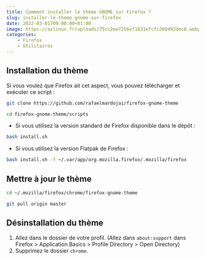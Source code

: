 ```yaml
---
title: Comment installer le thème GNOME sur Firefox ?
slug: installer-le-theme-gnome-sur-firefox
date: 2022-03-01T09:00:00+01:00
image: https://azlinux.fr/uploads/75cc2ee7256ef1631efcfc360492dec8.webp
categories:
    - Firefox
    - Utilitaires
--- 
```


## Installation du thème

Si vous voulez que Firefox ait cet aspect, vous pouvez télécharger et exécuter ce script :

```bash
git clone https://github.com/rafaelmardojai/firefox-gnome-theme
```

```bash
cd firefox-gnome-theme/scripts
```

- Si vous utilisez la version standard de Firefox disponible dans le dépôt :

```bash
bash install.sh
```

- Si vous utilisez la version Flatpak de Firefox :

```bash
bash install.sh -f ~/.var/app/org.mozilla.firefox/.mozilla/firefox
```

## Mettre à jour le thème

```bash
cd ~/.mozilla/firefox/chrome/firefox-gnome-theme
```

```bash
git pull origin master
```

## Désinstallation du thème

1. Allez dans le dossier de votre profil. (Allez dans `about:support` dans Firefox > Application Basics > Profile Directory > Open Directory)
2. Supprimez le dossier `chrome`.
